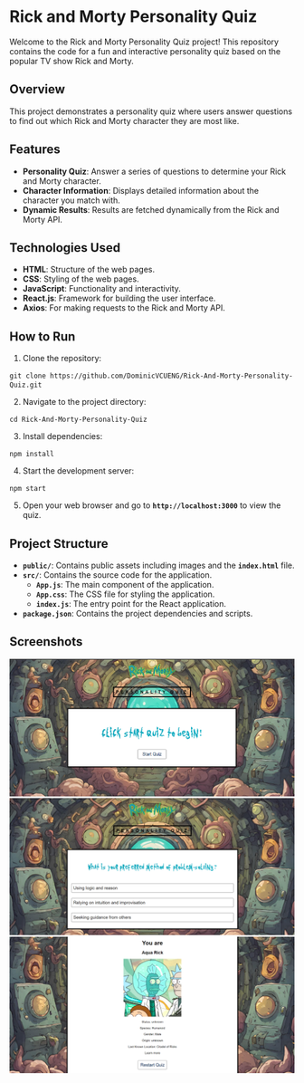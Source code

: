 # Rick and Morty Personality Quiz
Welcome to the Rick and Morty Personality Quiz project! This repository contains the code for a fun and interactive personality quiz based on the popular TV show Rick and Morty.

## Overview
This project demonstrates a personality quiz where users answer questions to find out which Rick and Morty character they are most like.

## Features
- **Personality Quiz**: Answer a series of questions to determine your Rick and Morty character.
- **Character Information**: Displays detailed information about the character you match with.
- **Dynamic Results**: Results are fetched dynamically from the Rick and Morty API.

## Technologies Used
- **HTML**: Structure of the web pages.
- **CSS**: Styling of the web pages.
- **JavaScript**: Functionality and interactivity.
- **React.js**: Framework for building the user interface.
- **Axios**: For making requests to the Rick and Morty API.

## How to Run
1. Clone the repository:
```
git clone https://github.com/DominicVCUENG/Rick-And-Morty-Personality-Quiz.git
```
2. Navigate to the project directory:
```
cd Rick-And-Morty-Personality-Quiz
```
3. Install dependencies:
```
npm install
```
4. Start the development server:
```
npm start
```
5. Open your web browser and go to **`http://localhost:3000`** to view the quiz.

## Project Structure
- **`public/`**: Contains public assets including images and the **`index.html`** file.
- **`src/`**: Contains the source code for the application.
  - **`App.js`**: The main component of the application.
  - **`App.css`**: The CSS file for styling the application.
  - **`index.js`**: The entry point for the React application.
- **`package.json`**: Contains the project dependencies and scripts.

## Screenshots
![Start Screen](public/Start.png)
![Question Screen](public/Questions.png)
![Result Screen](public/Results.png)